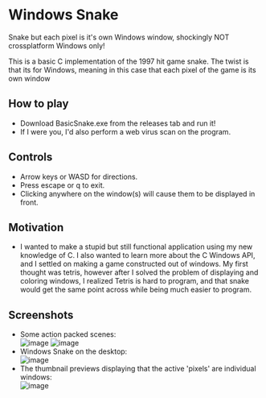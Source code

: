 # Windows Snake
Snake but each pixel is it's own Windows window, shockingly NOT crossplatform
Windows only!

This is a basic C implementation of the 1997 hit game snake. The twist is that its for Windows, meaning in this case that each pixel of the game is its own window

## How to play
- Download BasicSnake.exe from the releases tab and run it!
- If I were you, I'd also perform a web virus scan on the program.

## Controls
- Arrow keys or WASD for directions.
- Press escape or q to exit.
- Clicking anywhere on the window(s) will cause them to be displayed in front.

## Motivation
- I wanted to make a stupid but still functional application using my new knowledge of C. I also wanted to learn more about the C Windows API, and I settled on making a game constructed out of windows. My first thought was tetris, however after I solved the problem of displaying and coloring windows, I realized Tetris is hard to program, and that snake would get the same point across while being much easier to program.

## Screenshots
- Some action packed scenes:  
![image](https://github.com/TobinCavanaugh/WindowsSnake/assets/71297845/dde50d69-822a-480f-85bd-636503205262)
![image](https://github.com/TobinCavanaugh/WindowsSnake/assets/71297845/c879decc-577a-45f9-8ec1-ee23ca8649da)  
- Windows Snake on the desktop:  
![image](https://github.com/TobinCavanaugh/WindowsSnake/assets/71297845/0cabc2ad-ce70-4f48-91f1-228e012ba1f5)  
- The thumbnail previews displaying that the active 'pixels' are individual windows:  
![image](https://github.com/TobinCavanaugh/WindowsSnake/assets/71297845/d4e71607-3659-43bf-84c3-96dc23cdc331)

